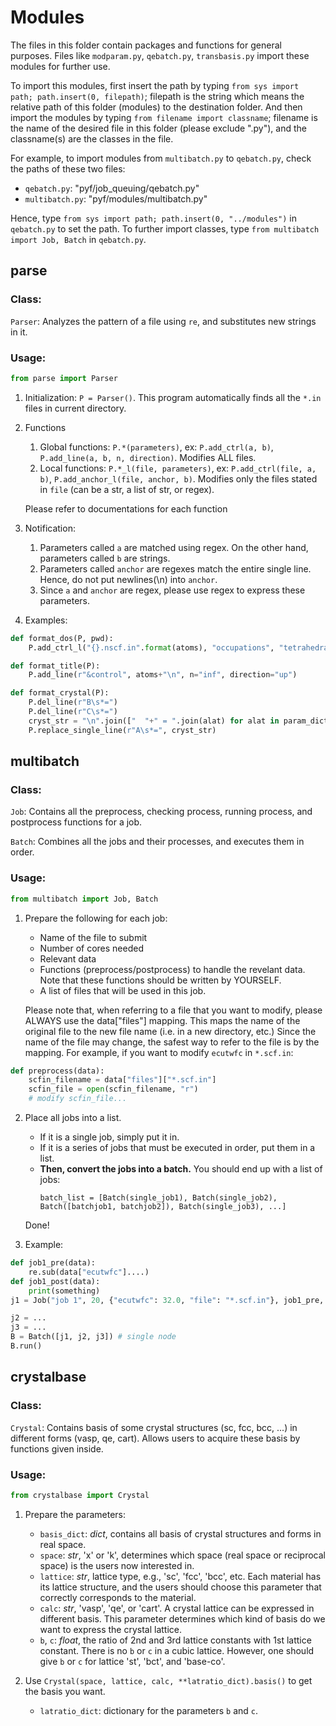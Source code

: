 #  Modules
The files in this folder contain packages and functions for general purposes. Files like `modparam.py`, `qebatch.py`, `transbasis.py` import these modules for further use.

To import this modules, first insert the path by typing `from sys import path; path.insert(0, filepath)`; filepath is the string which means the relative path of this folder (modules) to the destination folder. And then import the modules by typing `from filename import classname`; filename is the name of the desired file in this folder (please exclude ".py"), and the classname(s) are the classes in the file.

For example, to import modules from `multibatch.py` to `qebatch.py`, check the paths of these two files:

* `qebatch.py`: "pyf/job_queuing/qebatch.py"
* `multibatch.py`: "pyf/modules/multibatch.py"

Hence, type `from sys import path; path.insert(0, "../modules")` in `qebatch.py` to set the path.
To further import classes, type `from multibatch import Job, Batch` in `qebatch.py`.

## parse

### Class:
`Parser`: Analyzes the pattern of a file using `re`, and substitutes new strings in it.

### Usage:
```python
from parse import Parser
```

1. 	Initialization:
	`P = Parser()`. This program automatically finds all the `*.in` files in current directory.

2. 	Functions
	1) 	Global functions: `P.*(parameters)`, ex: `P.add_ctrl(a, b)`, `P.add_line(a, b, n, direction)`. Modifies ALL files.
	2) 	Local  functions: `P.*_l(file, parameters)`, ex: `P.add_ctrl(file, a, b)`, `P.add_anchor_l(file, anchor, b)`. Modifies only the files stated in `file` (can be a str, a list of str, or regex).

	Please refer to documentations for each function

3. 	Notification:
	1) 	Parameters called `a` are matched using regex. On the other hand, parameters called `b` are strings.
	2) 	Parameters called `anchor` are regexes match the entire single line. Hence, do not put newlines(\n) into `anchor`.
	3) 	Since `a` and `anchor` are regex, please use regex to express these parameters.

4. 	Examples:
```python
def format_dos(P, pwd):
	P.add_ctrl_l("{}.nscf.in".format(atoms), "occupations", "tetrahedra") if "/dos" in pwd else 0

def format_title(P):
	P.add_line(r"&control", atoms+"\n", n="inf", direction="up")

def format_crystal(P):
	P.del_line(r"B\s*=")
	P.del_line(r"C\s*=")
	cryst_str = "\n".join(["  "+" = ".join(alat) for alat in param_dict["CRYST"]])
	P.replace_single_line(r"A\s*=", cryst_str)
```

## multibatch

### Class:
`Job`: Contains all the preprocess, checking process, running process, and postprocess functions for a job.

`Batch`: Combines all the jobs and their processes, and executes them in order.

### Usage:
```python
from multibatch import Job, Batch
```

1. 	Prepare the following for each job:
	* Name of the file to submit
	* Number of cores needed
	* Relevant data
	* Functions (preprocess/postprocess) to handle the revelant data. Note that these functions should be written by YOURSELF.
	* A list of files that will be used in this job.

	Please note that, when referring to a file that you want to modify, please ALWAYS use the data["files"] mapping.
	This maps the name of the original file to the new file name (i.e. in a new directory, etc.)
	Since the name of the file may change, the safest way to refer to the file is by the mapping.
	For example, if you want to modify `ecutwfc` in `*.scf.in`:
```python
def preprocess(data):
	scfin_filename = data["files"]["*.scf.in"]
	scfin_file = open(scfin_filename, "r")
	# modify scfin_file...
```

2. 	Place all jobs into a list.
	- If it is a single job, simply put it in.
	- If it is a series of jobs that must be executed in order, put them in a list.
	- **Then, convert the jobs into a batch.**
	You should end up with a list of jobs: 
		```
		batch_list = [Batch(single_job1), Batch(single_job2), Batch([batchjob1, batchjob2]), Batch(single_job3), ...]
		```
	Done!

3. 	Example:
```python
def job1_pre(data):
	re.sub(data["ecutwfc"]....)
def job1_post(data):
	print(something)
j1 = Job("job 1", 20, {"ecutwfc": 32.0, "file": "*.scf.in"}, job1_pre, job1_post)

j2 = ...
j3 = ...
B = Batch([j1, j2, j3]) # single node
B.run()
```

## crystalbase

### Class:
`Crystal`: Contains basis of some crystal structures (sc, fcc, bcc, ...) in different forms (vasp, qe, cart). Allows users to acquire these basis by functions given inside.

### Usage:
```python
from crystalbase import Crystal
```

1. 	Prepare the parameters:
	* `basis_dict`: *dict*, contains all basis of crystal structures and forms in real space.
	* `space`: *str*, 'x' or 'k', determines which space (real space or reciprocal space) is the users now interested in.
	* `lattice`: *str*, lattice type, e.g., 'sc', 'fcc', 'bcc', etc. Each material has its lattice structure, and the users should choose this parameter that correctly corresponds to the material.
	* `calc`: *str*, 'vasp', 'qe', or 'cart'. A crystal lattice can be expressed in different basis. This parameter determines which kind of basis do we want to express the crystal lattice.
	* `b`, `c`: *float*, the ratio of 2nd and 3rd lattice constants with 1st lattice constant. There is no `b` or `c` in a cubic lattice. However, one should give `b` or `c` for lattice 'st', 'bct', and 'base-co'.

2. 	Use `Crystal(space, lattice, calc, **latratio_dict).basis()` to get the basis you want.
	* `latratio_dict`: dictionary for the parameters `b` and `c`.
